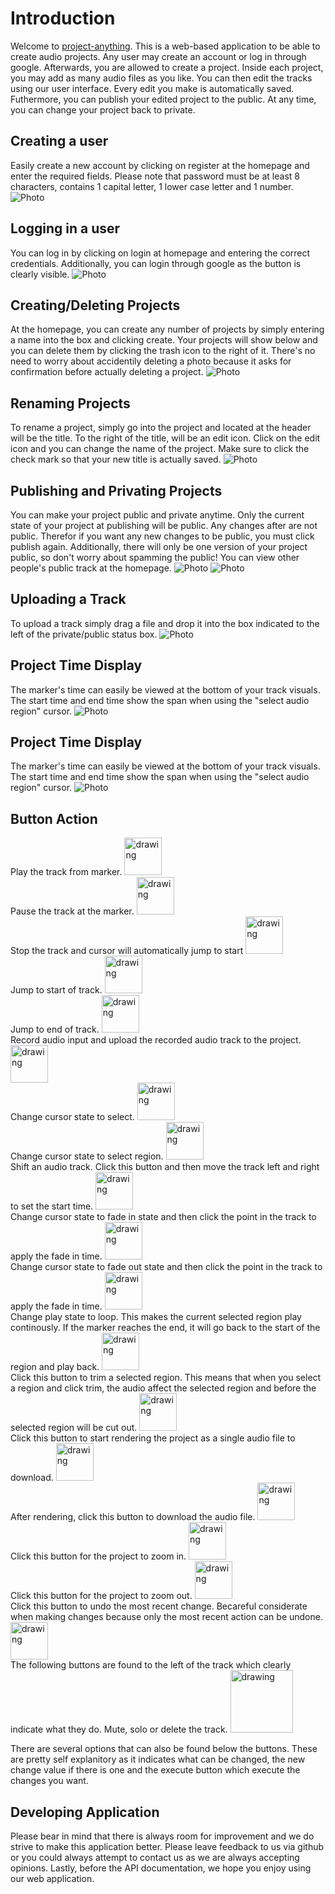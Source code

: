 # Introduction

Welcome to [project-anything](https://project-anything.herokuapp.com/). This is a web-based application to be able to create audio projects.
Any user may create an account or log in through google. Afterwards, you are allowed to create a project.
Inside each project, you may add as many audio files as you like. You can then edit the tracks using our user interface.
Every edit you make is automatically saved. Futhermore, you can publish your edited project to the public. At any time, you
can change your project back to private.

## <span id="api-creating-user">Creating a user</span>

Easily create a new account by clicking on register at the homepage and enter the required fields. Please note that password must be at least 8 characters, contains 1 capital letter, 1 lower case letter and 1 number.
![Photo](https://project-anything.herokuapp.com/media/doc/Signup.JPG "API Image")

## <span id="api-logging-in">Logging in a user</span>

You can log in by clicking on login at homepage and entering the correct credentials. Additionally, you can login through google as the button is clearly visible.
![Photo](https://project-anything.herokuapp.com/media/doc/Signin.JPG "API Image")

## <span id="api-creating-deleteing-projects">Creating/Deleting Projects</span>

At the homepage, you can create any number of projects by simply entering a name into the box and clicking create. Your projects will show below and you can delete them by clicking the trash icon to the right of it. There's no need to worry about
accidentily deleting a photo because it asks for confirmation before actually deleting a project.
![Photo](https://project-anything.herokuapp.com/media/doc/Project.JPG "API Image")

## <span id="api-renaming-project">Renaming Projects</span>

To rename a project, simply go into the project and located at the header will be the title. To the right of the title, will be an edit icon. Click on the edit icon and you can change the name of the project. Make sure to click the check mark so that your new title is actually saved.
![Photo](https://project-anything.herokuapp.com/media/doc/Title_Rename.JPG "API Image")

## <span id="api-publishing-and-privating-project">Publishing and Privating Projects</span>

You can make your project public and private anytime. Only the current state of your project at publishing will be public. Any changes after are not public. Therefor if you want any new changes to be public, you must click publish again. Additionally, there will only be one version of your project public, so don't worry about spamming the public! You can view other people's public track at the homepage.
![Photo](https://project-anything.herokuapp.com/media/doc/Private_Project.JPG "API Image")
![Photo](https://project-anything.herokuapp.com/media/doc/Public_Project.JPG "API Image")

## <span id="api-upload-track">Uploading a Track</span>

To upload a track simply drag a file and drop it into the box indicated to the left of the private/public status box.
![Photo](https://project-anything.herokuapp.com/media/doc/Upload_Track.JPG "API Image")

## <span id="api-time-display">Project Time Display</span>

The marker's time can easily be viewed at the bottom of your track visuals. The start time and end time show the span when using the "select audio region" cursor.
![Photo](https://project-anything.herokuapp.com/media/doc/Time.JPG "API Image")

## <span id="api-time-display">Project Time Display</span>

The marker's time can easily be viewed at the bottom of your track visuals. The start time and end time show the span when using the "select audio region" cursor.
![Photo](https://project-anything.herokuapp.com/media/doc/Time.JPG "API Image")

## <span id="api-button-functions">Button Action</span>

Play the track from marker.
<img src="https://project-anything.herokuapp.com/media/play-button.png" alt="drawing" width="60"/> <br>
Pause the track at the marker.
<img src="https://project-anything.herokuapp.com/media/pause.png" alt="drawing" width="60"/><br>
Stop the track and cursor will automatically jump to start
<img src="https://project-anything.herokuapp.com/media/stop-button.png" alt="drawing" width="60"/><br>
Jump to start of track.
<img src="https://project-anything.herokuapp.com/media/start.png" alt="drawing" width="60"/><br>
Jump to end of track.
<img src="https://project-anything.herokuapp.com/media/end.png" alt="drawing" width="60"/><br>
Record audio input and upload the recorded audio track to the project.
<img src="https://project-anything.herokuapp.com/media/microphone.png" alt="drawing" width="60"/><br>
Change cursor state to select.
<img src="https://project-anything.herokuapp.com/media/cursor.png" alt="drawing" width="60"/><br>
Change cursor state to select region.
<img src="https://project-anything.herokuapp.com/media/select-button.png" alt="drawing" width="60"/><br>
Shift an audio track. Click this button and then move the track left and right to set the start time.
<img src="https://project-anything.herokuapp.com/media/shift.png" alt="drawing" width="60"/><br>
Change cursor state to fade in state and then click the point in the track to apply the fade in time.
<img src="https://project-anything.herokuapp.com/media/fadein.png" alt="drawing" width="60"/><br>
Change cursor state to fade out state and then click the point in the track to apply the fade in time.
<img src="https://project-anything.herokuapp.com/media/fadeout.png" alt="drawing" width="60"/><br>
Change play state to loop. This makes the current selected region play continously. If the marker reaches the end, it will go back to the start of the region and play back.
<img src="https://project-anything.herokuapp.com/media/loop.png" alt="drawing" width="60"/><br>
Click this button to trim a selected region. This means that when you select a region and click trim, the audio affect the selected region and before the selected region will be cut out.
<img src="https://project-anything.herokuapp.com/media/trim.png" alt="drawing" width="60"/><br>
Click this button to start rendering the project as a single audio file to download.
<img src="https://project-anything.herokuapp.com/media/rendering.png" alt="drawing" width="60"/><br>
After rendering, click this button to download the audio file.
<img src="https://project-anything.herokuapp.com/media/download.png" alt="drawing" width="60"/><br>
Click this button for the project to zoom in.
<img src="https://project-anything.herokuapp.com/media/zoom-in.png" alt="drawing" width="60"/><br>
Click this button for the project to zoom out.
<img src="https://project-anything.herokuapp.com/media/zoom-out.png" alt="drawing" width="60"/><br>
Click this button to undo the most recent change. Becareful considerate when making changes because only the most recent action can be undone.
<img src="https://project-anything.herokuapp.com/media/undo.png" alt="drawing" width="60"/><br>
The following buttons are found to the left of the track which clearly indicate what they do. Mute, solo or delete the track.
<img src="https://project-anything.herokuapp.com/media/doc/Track_Buttons.JPG" alt="drawing" width="100"/><br>

There are several options that can also be found below the buttons. These are pretty self explanitory as it indicates what can be changed, the new change value if there is one and the execute button which execute the changes you want.

## <span id="api-Conclusion">Developing Application</span>

Please bear in mind that there is always room for improvement and we do strive to make this application better. Please leave feedback to us via github or you could always attempt to contact us as we are always accepting opinions. Lastly, before the API documentation, we hope you enjoy using our web application.